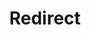 ﻿---
layout: src/layouts/Redirect.astro
title: Redirect
redirect: https://yamldoc.liuyan.wang/docs/octopus-rest-api/tentacle.exe-command-line/update-trust
pubDate:  2023-01-01
navSearch: false
navSitemap: false
navMenu: false
---
